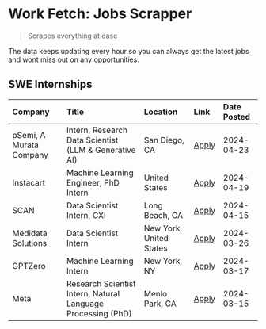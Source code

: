 # Work Fetch: Jobs Scrapper
> Scrapes everything at ease

The data keeps updating every hour so you can always get the latest jobs and wont miss out on any opportunities.

## SWE Internships
<!--START_SECTION:workfetch-->
| Company                 | Title                                                        | Location                | Link                                                                                                                                                                                                                                                                             | Date Posted   |
|:------------------------|:-------------------------------------------------------------|:------------------------|:---------------------------------------------------------------------------------------------------------------------------------------------------------------------------------------------------------------------------------------------------------------------------------|:--------------|
| pSemi, A Murata Company | Intern, Research Data Scientist (LLM & Generative AI)        | San Diego, CA           | [Apply](https://www.linkedin.com/jobs/view/intern-research-data-scientist-llm-generative-ai-at-psemi-a-murata-company-3887074168?position=9&pageNum=0&refId=iQ%2FMWxNmWFmicjLhNOab8A%3D%3D&trackingId=kC7%2BQ%2FvtwM6aFYOfnbUuYw%3D%3D&trk=public_jobs_jserp-result_search-card) | 2024-04-23    |
| Instacart               | Machine Learning Engineer, PhD Intern                        | United States           | [Apply](https://www.linkedin.com/jobs/view/machine-learning-engineer-phd-intern-at-instacart-3901991739?position=2&pageNum=0&refId=iQ%2FMWxNmWFmicjLhNOab8A%3D%3D&trackingId=pp6nFh1GwvBeZZA%2FDk18AQ%3D%3D&trk=public_jobs_jserp-result_search-card)                            | 2024-04-19    |
| SCAN                    | Data Scientist Intern, CXI                                   | Long Beach, CA          | [Apply](https://www.linkedin.com/jobs/view/data-scientist-intern-cxi-at-scan-3899690492?position=8&pageNum=0&refId=iQ%2FMWxNmWFmicjLhNOab8A%3D%3D&trackingId=H7NvBDVpDgCg7y%2FkEvRQXg%3D%3D&trk=public_jobs_jserp-result_search-card)                                            | 2024-04-15    |
| Medidata Solutions      | Data Scientist Intern                                        | New York, United States | [Apply](https://www.linkedin.com/jobs/view/data-scientist-intern-at-medidata-solutions-3810253704?position=7&pageNum=0&refId=iQ%2FMWxNmWFmicjLhNOab8A%3D%3D&trackingId=%2Bn8EH1pRGjlO%2BVVHCIhk4Q%3D%3D&trk=public_jobs_jserp-result_search-card)                                | 2024-03-26    |
| GPTZero                 | Machine Learning Intern                                      | New York, NY            | [Apply](https://www.linkedin.com/jobs/view/machine-learning-intern-at-gptzero-3860723963?position=6&pageNum=0&refId=iQ%2FMWxNmWFmicjLhNOab8A%3D%3D&trackingId=iIH%2Ba9Ty2VqbV%2BZ2iPYtRw%3D%3D&trk=public_jobs_jserp-result_search-card)                                         | 2024-03-17    |
| Meta                    | Research Scientist Intern, Natural Language Processing (PhD) | Menlo Park, CA          | [Apply](https://www.linkedin.com/jobs/view/research-scientist-intern-natural-language-processing-phd-at-meta-3858718375?position=10&pageNum=0&refId=iQ%2FMWxNmWFmicjLhNOab8A%3D%3D&trackingId=3z19Y12Pb2SMznv77uHXEg%3D%3D&trk=public_jobs_jserp-result_search-card)             | 2024-03-15    |
<!--END_SECTION:workfetch-->
